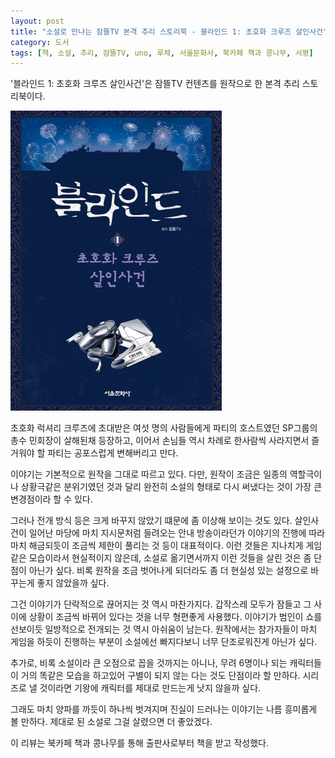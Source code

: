 ```yaml
---
layout: post
title: "소설로 만나는 잠뜰TV 본격 추리 스토리북 - 블라인드 1: 초호화 크루즈 살인사건"
category: 도서
tags: [책, 소설, 추리, 잠뜰TV, uno, 루체, 서울문화사, 북카페 책과 콩나무, 서평]
---
```


'블라인드 1: 초호화 크루즈 살인사건'은
잠뜰TV 컨텐츠를 원작으로 한 본격 추리 스토리북이다.

![표지](/images/sleepground-blind-1-book-h480.jpg)

초호화 럭셔리 크루즈에 초대받은 여섯 명의 사람들에게
파티의 호스트였던 SP그룹의 총수 민회장이 살해된채 등장하고,
이어서 손님들 역시 차례로 한사람씩 사라지면서
즐거워야 할 파티는 공포스럽게 변해버리고 만다.

이야기는 기본적으로 원작을 그대로 따르고 있다.
다만, 원작이 조금은 일종의 역할극이나 상황극같은 분위기였던 것과 달리
완전히 소설의 형태로 다시 써냈다는 것이 가장 큰 변경점이라 할 수 있다.

그러나 전개 방식 등은 크게 바꾸지 않았기 떄문에 좀 이상해 보이는 것도 있다.
살인사건이 일어난 마당에 마치 지시문처럼 들려오는 안내 방송이라던가
이야기의 진행에 따라 마치 해금되듯이 조금씩 제한이 풀리는 것 등이 대표적이다.
이런 것들은 지나치게 게임같은 모습이라서 현실적이지 않은데,
소설로 옮기면서까지 이런 것들을 살린 것은 좀 단점이 아닌가 싶다.
비록 원작을 조금 벗어나게 되더라도 좀 더 현실성 있는 설정으로 바꾸는게 좋지 않았을까 싶다.

그건 이야기가 단락적으로 끊어지는 것 역시 마찬가지다.
갑작스레 모두가 잠들고 그 사이에 상황이 조금씩 바뀌어 있다는 것을 너무 형편좋게 사용했다.
이야기가 범인이 쇼를 선보이듯 일방적으로 전개되는 것 역시 아쉬움이 남는다.
원작에서는 참가자들이 마치 게임을 하듯이 진행하는 부분이 소설에선 빠지다보니 너무 단조로워진게 아닌가 싶다.

추가로, 비록 소설이라 큰 오점으로 꼽을 것까지는 아니나,
무려 6명이나 되는 캐릭터들이 거의 똑같은 모습을 하고있어 구별이 되지 않는 다는 것도 단점이라 할 만하다.
시리즈로 낼 것이라면 기왕에 캐릭터를 제대로 만드는게 낫지 않을까 싶다.

그래도 마치 양파를 까듯이 하나씩 벗겨지며 진실이 드러나는 이야기는 나름 흥미롭게 볼 만하다.
제대로 된 소설로 그걸 살렸으면 더 좋았겠다.



<div class="im im-info">
이 리뷰는 북카페 책과 콩나무를 통해 출판사로부터 책을 받고 작성했다.
</div>
